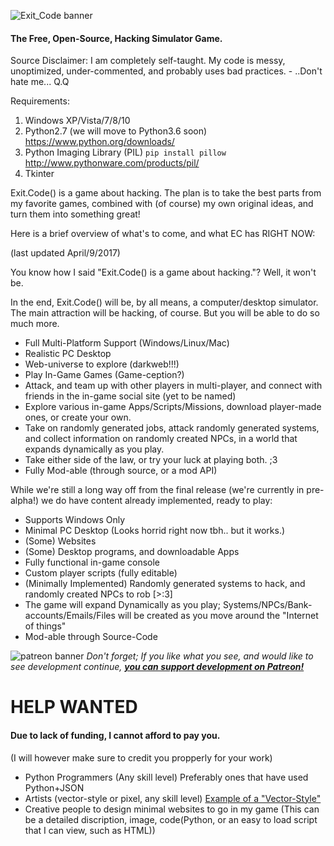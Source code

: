 ﻿![Exit_Code banner](https://preview.ibb.co/nNxv85/EC_LOGO_TRANS.png "Exit_Code logo transparent")
#### The Free, Open-Source, Hacking Simulator Game.

Source Disclaimer: I am completely self-taught. My code is messy, unoptimized, under-commented, and probably uses bad practices. - ..Don't hate me... Q.Q

Requirements:

1. Windows XP/Vista/7/8/10
2. Python2.7 (we will move to Python3.6 soon) https://www.python.org/downloads/
3. Python Imaging Library (PIL) `pip install pillow` http://www.pythonware.com/products/pil/
4. Tkinter

Exit.Code() is a game about hacking. The plan is to take the best parts from my favorite games, combined with (of course) my own original ideas, and turn them into something great!

Here is a brief overview of what's to come, and what EC has RIGHT NOW:

(last updated April/9/2017)

You know how I said "Exit.Code() is a game about hacking."? Well, it won't be.

In the end, Exit.Code() will be, by all means, a computer/desktop simulator. The main attraction will be hacking, of course. But you will be able to do so much more.


* Full Multi-Platform Support (Windows/Linux/Mac)
* Realistic PC Desktop
* Web-universe to explore (darkweb!!!)
* Play In-Game Games (Game-ception?)
* Attack, and team up with other players in multi-player, and connect with friends in the in-game social site (yet to be named)
* Explore various in-game Apps/Scripts/Missions, download player-made ones, or create your own.
* Take on randomly generated jobs, attack randomly generated systems, and collect information on randomly created NPCs, in a world that expands dynamically as you play.
* Take either side of the law, or try your luck at playing both. ;3
* Fully Mod-able (through source, or a mod API)


While we're still a long way off from the final release (we're currently in pre-alpha!) we do have content already implemented, ready to play:


* Supports Windows Only
* Minimal PC Desktop (Looks horrid right now tbh.. but it works.)
* (Some) Websites
* (Some) Desktop programs, and downloadable Apps
* Fully functional in-game console
* Custom player scripts (fully editable)
* (Minimally Implemented) Randomly generated systems to hack, and randomly created NPCs to rob [>:3]
* The game will expand Dynamically as you play; Systems/NPCs/Bank-accounts/Emails/Files will be created as you move around the "Internet of things"
* Mod-able through Source-Code


![patreon banner](https://orig00.deviantart.net/443c/f/2015/334/4/c/patreon_word_logo_for_light_bg_by_angelasasser-d9imh6a.png "Support development on Patreon!")
*Don't forget; If you like what you see, and would like to see development continue, **[you can support development on Patreon!](https://www.patreon.com/TheCyaniteProject)***

# HELP WANTED
#### Due to lack of funding, I cannot afford to pay you.
 (I will however make sure to credit you propperly for your work)
* Python Programmers (Any skill level) Preferably ones that have used Python+JSON
* Artists (vector-style or pixel, any skill level) [Example of a "Vector-Style"](http://nerdapproved.com/misc-weirdness/beautiful-minimalist-game-of-thrones-fan-art/)
* Creative people to design minimal websites to go in my game (This can be a detailed discription, image, code(Python, or an easy to load script that I can view, such as HTML))
